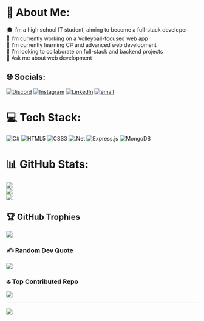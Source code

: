 # 💫 About Me:
🎓 I’m a high school IT student, aiming to become a full-stack developer<br>🔭 I’m currently working on a Volleyball-focused web app<br>🌱 I’m currently learning C# and advanced web development<br>👯 I’m looking to collaborate on full-stack and backend projects<br>💬 Ask me about web development


## 🌐 Socials:
[![Discord](https://img.shields.io/badge/Discord-%237289DA.svg?logo=discord&logoColor=white)](https://discord.gg/strejda_misko) [![Instagram](https://img.shields.io/badge/Instagram-%23E4405F.svg?logo=Instagram&logoColor=white)](https://instagram.com/valenta.misko) [![LinkedIn](https://img.shields.io/badge/LinkedIn-%230077B5.svg?logo=linkedin&logoColor=white)](https://linkedin.com/in/https://www.linkedin.com/in/michael-valenta-226331336/) [![email](https://img.shields.io/badge/Email-D14836?logo=gmail&logoColor=white)](mailto:m.valenta06@icloud.com) 

# 💻 Tech Stack:
![C#](https://img.shields.io/badge/c%23-%23239120.svg?style=for-the-badge&logo=csharp&logoColor=white) ![HTML5](https://img.shields.io/badge/html5-%23E34F26.svg?style=for-the-badge&logo=html5&logoColor=white) ![CSS3](https://img.shields.io/badge/css3-%231572B6.svg?style=for-the-badge&logo=css3&logoColor=white) ![.Net](https://img.shields.io/badge/.NET-5C2D91?style=for-the-badge&logo=.net&logoColor=white) ![Express.js](https://img.shields.io/badge/express.js-%23404d59.svg?style=for-the-badge&logo=express&logoColor=%2361DAFB) ![MongoDB](https://img.shields.io/badge/MongoDB-%234ea94b.svg?style=for-the-badge&logo=mongodb&logoColor=white)
# 📊 GitHub Stats:
![](https://github-readme-stats.vercel.app/api?username=MiskoValenta&theme=radical&hide_border=false&include_all_commits=true&count_private=true)<br/>
![](https://github-readme-streak-stats.herokuapp.com/?user=MiskoValenta&theme=radical&hide_border=false)<br/>
![](https://github-readme-stats.vercel.app/api/top-langs/?username=MiskoValenta&theme=radical&hide_border=false&include_all_commits=true&count_private=true&layout=compact)

## 🏆 GitHub Trophies
![](https://github-profile-trophy.vercel.app/?username=MiskoValenta&theme=radical&no-frame=false&no-bg=false&margin-w=4)

### ✍️ Random Dev Quote
![](https://quotes-github-readme.vercel.app/api?type=horizontal&theme=radical)

### 🔝 Top Contributed Repo
![](https://github-contributor-stats.vercel.app/api?username=MiskoValenta&limit=5&theme=dark&combine_all_yearly_contributions=true)

---
[![](https://visitcount.itsvg.in/api?id=MiskoValenta&icon=7&color=5)](https://visitcount.itsvg.in)

<!-- Proudly created with GPRM ( https://gprm.itsvg.in ) -->
